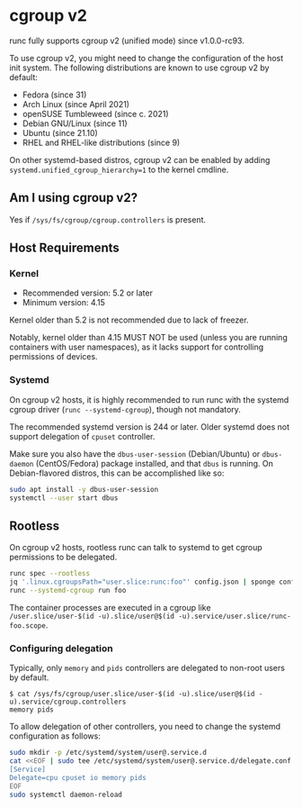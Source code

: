 # cgroup v2

runc fully supports cgroup v2 (unified mode) since v1.0.0-rc93.

To use cgroup v2, you might need to change the configuration of the host init system.
The following distributions are known to use cgroup v2 by default:
<!-- the list should be kept in sync with https://github.com/rootless-containers/rootlesscontaine.rs/blob/master/content/getting-started/common/cgroup2.md -->
- Fedora (since 31)
- Arch Linux (since April 2021)
- openSUSE Tumbleweed (since c. 2021)
- Debian GNU/Linux (since 11)
- Ubuntu (since 21.10)
- RHEL and RHEL-like distributions (since 9)

On other systemd-based distros, cgroup v2 can be enabled by adding `systemd.unified_cgroup_hierarchy=1` to the kernel cmdline.

## Am I using cgroup v2?

Yes if `/sys/fs/cgroup/cgroup.controllers` is present.

## Host Requirements
### Kernel
* Recommended version: 5.2 or later
* Minimum version: 4.15

Kernel older than 5.2 is not recommended due to lack of freezer.

Notably, kernel older than 4.15 MUST NOT be used (unless you are running containers with user namespaces), as it lacks support for controlling permissions of devices.

### Systemd
On cgroup v2 hosts, it is highly recommended to run runc with the systemd cgroup driver (`runc --systemd-cgroup`), though not mandatory.

The recommended systemd version is 244 or later. Older systemd does not support delegation of `cpuset` controller.

Make sure you also have the `dbus-user-session` (Debian/Ubuntu) or `dbus-daemon` (CentOS/Fedora) package installed, and that `dbus` is running. On Debian-flavored distros, this can be accomplished like so:

```bash
sudo apt install -y dbus-user-session
systemctl --user start dbus
```

## Rootless
On cgroup v2 hosts, rootless runc can talk to systemd to get cgroup permissions to be delegated.

```bash
runc spec --rootless
jq '.linux.cgroupsPath="user.slice:runc:foo"' config.json | sponge config.json
runc --systemd-cgroup run foo
```

The container processes are executed in a cgroup like `/user.slice/user-$(id -u).slice/user@$(id -u).service/user.slice/runc-foo.scope`.

### Configuring delegation
Typically, only `memory` and `pids` controllers are delegated to non-root users by default.

```console
$ cat /sys/fs/cgroup/user.slice/user-$(id -u).slice/user@$(id -u).service/cgroup.controllers
memory pids
```

To allow delegation of other controllers, you need to change the systemd configuration as follows:

```bash
sudo mkdir -p /etc/systemd/system/user@.service.d
cat <<EOF | sudo tee /etc/systemd/system/user@.service.d/delegate.conf
[Service]
Delegate=cpu cpuset io memory pids
EOF
sudo systemctl daemon-reload
```
